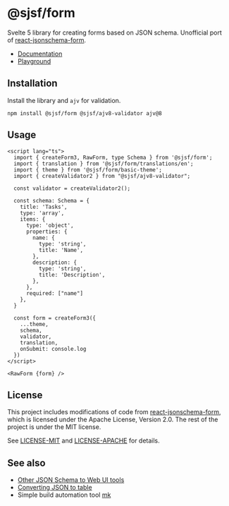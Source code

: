 # @sjsf/form

Svelte 5 library for creating forms based on JSON schema.
Unofficial port of [react-jsonschema-form](https://github.com/rjsf-team/react-jsonschema-form).

- [Documentation](https://x0k.github.io/svelte-jsonschema-form/)
- [Playground](https://x0k.github.io/svelte-jsonschema-form/playground/)

## Installation

Install the library and `ajv` for validation.

```shell
npm install @sjsf/form @sjsf/ajv8-validator ajv@8
```

## Usage

```svelte
<script lang="ts">
  import { createForm3, RawForm, type Schema } from '@sjsf/form';
  import { translation } from '@sjsf/form/translations/en';
  import { theme } from '@sjsf/form/basic-theme';
  import { createValidator2 } from "@sjsf/ajv8-validator";

  const validator = createValidator2();

  const schema: Schema = {
    title: 'Tasks',
    type: 'array',
    items: {
      type: 'object',
      properties: {
        name: {
          type: 'string',
          title: 'Name',
        },
        description: {
          type: 'string',
          title: 'Description',
        },
      },
      required: ["name"]
    },
  }

  const form = createForm3({
    ...theme,
    schema,
    validator,
    translation,
    onSubmit: console.log
  })
</script>

<RawForm {form} />
```

## License

This project includes modifications of code from [react-jsonschema-form](https://github.com/rjsf-team/react-jsonschema-form), which is licensed under the Apache License, Version 2.0.
The rest of the project is under the MIT license.

See [LICENSE-MIT](LICENSE) and [LICENSE-APACHE](LICENSE-APACHE) for details.

## See also

- [Other JSON Schema to Web UI tools](https://json-schema.org/tools?query=&sortBy=name&sortOrder=ascending&groupBy=toolingTypes&licenses=&languages=&drafts=&toolingTypes=schema-to-web-UI)
- [Converting JSON to table](https://github.com/x0k/json-to-table)
- Simple build automation tool [mk](https://github.com/x0k/mk)

